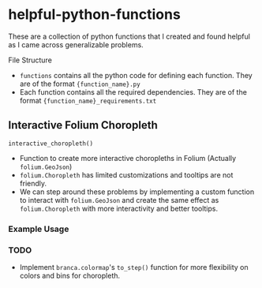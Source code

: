 # helpful-python-functions
These are a collection of python functions that I created and found helpful as I came across generalizable problems.

File Structure
* `functions` contains all the python code for defining each function. They are of the format `{function_name}.py`
* Each function contains all the required dependencies. They are of the format `{function_name}_requirements.txt`

## Interactive Folium Choropleth
`interactive_choropleth()`
* Function to create more interactive choropleths in Folium (Actually `folium.GeoJson`)
* `folium.Choropleth` has limited customizations and tooltips are not friendly.
* We can step around these problems by implementing a custom function to interact with `folium.GeoJson` and create the same effect as `folium.Choropleth` with more interactivity and better tooltips.

### Example Usage

### TODO
* Implement `branca.colormap`'s `to_step()` function for more flexibility on colors and bins for choropleth.
